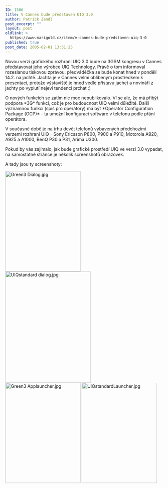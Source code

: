 ```yaml
---
ID: 1506
title: V Cannes bude představen UIQ 3.0
author: Patrick Zandl
post_excerpt: ""
layout: post
oldlink: >
  https://www.marigold.cz/item/v-cannes-bude-predstaven-uiq-3-0
published: true
post_date: 2005-02-01 13:31:25
---
```

<p>Novou verzi grafického rozhraní UIQ 3.0 bude
na 3GSM kongresu v Cannes představovat jeho výrobce UIQ Technology.
Právě o tom informoval rozeslanou tiskovou zprávou, předváděčka se bude
konat hned v pondělí 14.2. na jachtě. Jachta je v Cannes velmi
oblíbeným prostředkem k presentaci, protože výstaviště je hned vedle
přístavu jachet a novináři z jachty po vyplutí nejeví tendenci prchat :)</p>

<p>O
nových funkcích se zatím nic moc nepublikovalo. Ví se ale, že má přibýt
podpora *3G* funkcí, což je pro budoucnost UIQ velmi důležité. Další
významnou funkcí (spíš pro operátory) má být *Operator Configuration
Package (OCP)* - ta umožní konfiguraci software v telefonu podle přání
operátora.</p>

<p>V současné době je na trhu devět telefonů
vybavených předchozími verzemi rozhraní UIQ - Sony Ericsson P800, P900
a P910, Motorola A920, A925 a A1000, BenQ P30 a P31, Arima U300.</p>

<p>Pokud
by vás zajímalo, jak bude grafické prostředí UIQ ve verzi 3.0 vypadat,
na samostatné stránce je několik screenshotů obrazovek.
</p>

<!--more--><p>A tady jsou ty screenshoty:</p>

<p><img src="/wp-content/uploads/1/mms-122389303.jpeg" alt="Green3 Dialog.jpg" width="240" height="320" />
<img src="/wp-content/uploads/1/mms-912246665.jpeg" alt="UIQstandard dialog.jpg" width="272" height="356" />
<img src="/wp-content/uploads/1/mms-51027413.jpeg" alt="Green3 Applauncher.jpg" width="240" height="320" />
<img src="/wp-content/uploads/1/mms-874391669.jpeg" alt="UIQstandardLauncher.jpg" width="240" height="320" />
</p>
